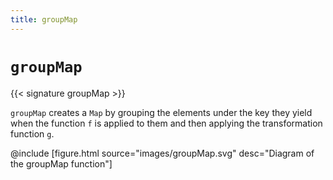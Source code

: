 ```yaml
---
title: groupMap
---
```


# `groupMap`

{{< signature groupMap >}}

`groupMap` creates a `Map` by grouping the elements under the key they yield when the function `f` is applied to them and then applying the transformation function `g`.

@include [figure.html source="images/groupMap.svg" desc="Diagram of the groupMap function"]
